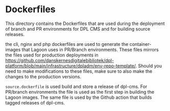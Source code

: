 # Dockerfiles
This directory contains the Dockerfiles that are used during the deployment
of branch and PR environments for DPL CMS and for building source releases.

the cli, nginx and php dockerfiles are used to generate the container-images
that Lagoon uses in PR/Branch environments. These files mirrors the files used for production deployments in
https://github.com/danskernesdigitalebibliotek/dpl-platform/blob/main/infrastructure/dpladm/env-repo-template/. Should you need to make modifications
to these files, make sure to also make the changes to the production versions.

`source.dockerfile` is used build and store a release of dpl-cms. For PR/branch
environments the file is used as the first step in building the Lagoon images.
The same file is used by the Github action that builds tagged releases of
dpl-cms.
